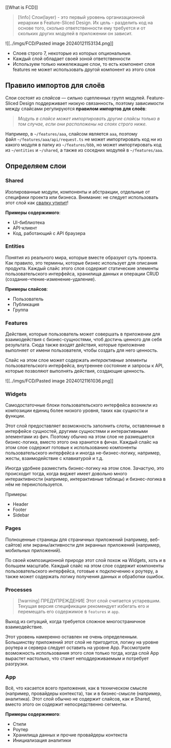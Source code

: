 [[What is FCD]]

>[!info]
>Слои(layer) - это первый уровень организационной иерархии в Feature-Sliced Design. Их цель - разделить код на основе того, сколько ответственности ему требуется и от скольких других модулей в приложении он зависит.

![[../imgs/FCD/Pasted image 20240121153134.png]]

* Слоев строго 7, некоторые из которых опциональные.
* Каждый слой обладает своей зоной ответственности
* Используем только нижележащие слои, то есть компонент слоя features не может использовать другой компонент из этого слоя 
## Правило импортов для слоёв[​](https://feature-sliced.design/ru/docs/reference/layers#%D0%BF%D1%80%D0%B0%D0%B2%D0%B8%D0%BB%D0%BE-%D0%B8%D0%BC%D0%BF%D0%BE%D1%80%D1%82%D0%BE%D0%B2-%D0%B4%D0%BB%D1%8F-%D1%81%D0%BB%D0%BE%D1%91%D0%B2 "Прямая ссылка на этот заголовок")

Слои состоят из _слайсов_ — сильно сцепленных групп модулей. Feature-Sliced Design поддерживает низкую связанность, поэтому зависимости между слайсами регулируются **правилом импортов для слоёв**:

> _Модуль в слайсе может импортировать другие слайсы только в том случае, если они расположены на слоях строго ниже._

Например, в `~/features/aaa`, слайсом является `aaa`, поэтому файл `~/features/aaa/api/request.ts` не может импортировать код ни из какого модуля в папку из `~/features/bbb`, но может импортировать код из `~/entities` и `~/shared`, а также из соседних модулей в `~/features/aaa`.

## Определяем слои

### Shared

Изолированные модули, компоненты и абстракции, отдельные от специфики проекта или бизнеса. Внимание: не следует использовать этот слой как [свалку утилит](https://sova.dev/ru/why-utils-and-helpers-is-a-dump/)!

**Примеры содержимого**:
- UI-библиотека
- API-клиент
- Код, работающий с API браузера

### Entities

Понятия из реального мира, которые вместе образуют суть проекта. Как правило, это термины, которые бизнес использует для описания продукта.
Каждый слайс этого слоя содержит статические элементы пользовательского интерфейса, хранилища данных и операции CRUD (создание-чтение-изменение-удаление).

**Примеры слайсов**:
- Пользователь
- Публикация
- Группа

### Features

Действия, которые пользователь может совершать в приложении для взаимодействия с бизнес-сущностями, чтоб достичь ценного для себя результата. Сюда также входят действия, которые приложение выполняет от имени пользователя, чтобы создать для него ценность.

Слайс на этом слое может содержать _интерактивные_ элементы пользовательского интерфейса, внутреннее состояние и запросы к API, которые позволяют выполнять действия, создающие ценность.

![[../imgs/FCD/Pasted image 20240121161036.png]]

### Widgets

Самодостаточные блоки пользовательского интерфейса возникли из композиции единиц более низкого уровня, таких как сущности и функции.

Этот слой предоставляет возможность заполнить слоты, оставленные в интерфейсе сущностей, другими сущностями и интерактивными элементами из фич. Поэтому обычно на этом слое не размещается бизнес-логика, вместо этого она хранится в фичах. Каждый слайс на этом слое содержит готовые к использованию компоненты пользовательского интерфейса и иногда не-бизнес-логику, например, жесты, взаимодействие с клавиатурой и т.д.

Иногда удобнее разместить бизнес-логику на этом слое. Зачастую, это происходит тогда, когда виджет имеет довольно много интерактивности (например, интерактивные таблицы) и бизнес-логика в нём не переиспользуется.

Примеры: 
 * Header
 * Footer
 * Sidebar
 
### Pages[​](https://feature-sliced.design/ru/docs/reference/layers#pages "Прямая ссылка на этот заголовок")
Полноценные страницы для страничных приложений (например, веб-сайтов) или экраны/активности для экранных приложений (например, мобильных приложений).

По своей композиционной природе этот слой похож на Widgets, хоть и в большем масштабе. Каждый слайс на этом слое содержит компоненты пользовательского интерфейса, готовые к подключению к роутеру, а также может содержать логику получения данных и обработки ошибок.

### Processes

>[!warning] ПРЕДУПРЕЖДЕНИЕ
Этот слой считается устаревшим. Текущая версия спецификации рекомендует избегать его и перемещать его содержимое в `features` и `app`.

Выход из ситуаций, когда требуется сложное многостраничное взаимодействие.

Этот уровень намеренно оставлен не очень определенным. Большинству приложений этот слой не пригодится, логику на уровне роутера и сервера следует оставить на уровне App. Рассмотрите возможность использования этого слоя только тогда, когда слой App вырастет настолько, что станет неподдерживаемым и потребует разгрузки.

### App[​](https://feature-sliced.design/ru/docs/reference/layers#app "Прямая ссылка на этот заголовок")

Всё, что касается всего приложения, как в техническом смысле (например, провайдеры контекста), так и в бизнес-смысле (например, аналитика).
Этот слой обычно не содержит слайсов, как и Shared, вместо этого он содержит непосредственно сегменты.

**Примеры содержимого**:
- Стили
- Роутер
- Хранилища данных и прочие провайдеры контекста
- Инициализация аналитики